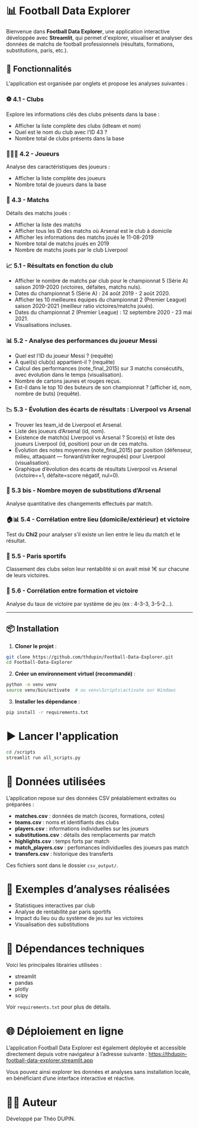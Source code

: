 # 📊 Football Data Explorer

Bienvenue dans **Football Data Explorer**, une application interactive développée avec **Streamlit**, qui permet d'explorer, visualiser et analyser des données de matchs de football professionnels (résultats, formations, substitutions, paris, etc.).

## 🚀 Fonctionnalités

L'application est organisée par onglets et propose les analyses suivantes :

### ⚽️ 4.1 - Clubs
Explore les informations clés des clubs présents dans la base :
- Afficher la liste complète des clubs (idteam et nom)
- Quel est le nom du club avec l’ID 43 ?
- Nombre total de clubs présents dans la base

### 🧍🧍‍♂️ 4.2 - Joueurs
Analyse des caractéristiques des joueurs :
- Afficher la liste complète des joueurs
- Nombre total de joueurs dans la base

### 📅 4.3 - Matchs
Détails des matchs joués :
- Afficher la liste des matchs
- Afficher tous les ID des matchs où Arsenal est le club à domicile
- Afficher les informations des matchs joués le 11-08-2019
- Nombre total de matchs joués en 2019
- Nombre de matchs joués par le club Liverpool

### 📈 5.1 - Résultats en fonction du club
- Afficher le nombre de matchs par club pour le championnat 5 (Série A) saison 2019-2020 (victoires, défaites, matchs nuls).
- Dates du championnat 5 (Série A) : 24 août 2019 - 2 août 2020.
- Afficher les 10 meilleures équipes du championnat 2 (Premier League) saison 2020-2021 (meilleur ratio victoires/matchs joués).
- Dates du championnat 2 (Premier League) : 12 septembre 2020 - 23 mai 2021.
- Visualisations incluses.

### 📊 5.2 - Analyse des performances du joueur Messi
- Quel est l’ID du joueur Messi ? (requête)
- À quel(s) club(s) appartient-il ? (requête)
- Calcul des performances (note_final_2015) sur 3 matchs consécutifs, avec évolution dans le temps (visualisation).
- Nombre de cartons jaunes et rouges reçus.
- Est-il dans le top 10 des buteurs de son championnat ? (afficher id, nom, nombre de buts) (requête).

### 📉 5.3 - Évolution des écarts de résultats : Liverpool vs Arsenal
- Trouver les team_id de Liverpool et Arsenal.
- Liste des joueurs d’Arsenal (id, nom).
- Existence de match(s) Liverpool vs Arsenal ? Score(s) et liste des joueurs Liverpool (id, position) pour un de ces matchs.
- Évolution des notes moyennes (note_final_2015) par position (défenseur, milieu, attaquant — forward/striker regroupés) pour Liverpool (visualisation).
- Graphique d’évolution des écarts de résultats Liverpool vs Arsenal (victoire=+1, défaite=score négatif, nul=0).

### 🔄 5.3 bis - Nombre moyen de substitutions d’Arsenal
Analyse quantitative des changements effectués par match.

### 🏠📊 5.4 - Corrélation entre lieu (domicile/extérieur) et victoire
Test du **Chi2** pour analyser s’il existe un lien entre le lieu du match et le résultat.

### 💸 5.5 - Paris sportifs
Classement des clubs selon leur rentabilité si on avait misé 1€ sur chacune de leurs victoires.

### 🧠 5.6 - Corrélation entre formation et victoire
Analyse du taux de victoire par système de jeu (ex : 4-3-3, 3-5-2...).

---

## 📦 Installation

1. **Cloner le projet** :

```bash
git clone https://github.com/thdupin/Football-Data-Explorer.git
cd Football-Data-Explorer
```

2. **Créer un environnement virtuel (recommandé)** :
```bash
python -m venv venv
source venv/bin/activate  # ou venv\Scripts\activate sur Windows
```

3. **Installer les dépendance** :
```bash
pip install -r requirements.txt
```

# ▶️ Lancer l'application
```bash
cd /scripts
streamlit run all_scripts.py
```

# 🧠 Données utilisées
L’application repose sur des données CSV préalablement extraites ou préparées :

- **matches.csv** : données de match (scores, formations, cotes)
- **teams.csv** : noms et identifiants des clubs
- **players.csv** : informations individuelles sur les joueurs
- **substitutions.csv** : détails des remplacements par match
- **highlights.csv** : temps forts par match
- **match_players.csv** : perfomances individuelles des joueurs pas match
- **transfers.csv** : historique des transferts

Ces fichiers sont dans le dossier ```csv_output/```.

# 🧪 Exemples d’analyses réalisées
- Statistiques interactives par club
- Analyse de rentabilité par paris sportifs
- Impact du lieu ou du système de jeu sur les victoires
- Visualisation des substitutions

# 📌 Dépendances techniques
Voici les principales librairies utilisées :

- streamlit
- pandas
- plotly
- scipy

Voir ```requirements.txt``` pour plus de détails.

# 🌐 Déploiement en ligne
L’application Football Data Explorer est également déployée et accessible directement depuis votre navigateur à l’adresse suivante :
https://thdupin-football-data-explorer.streamlit.app

Vous pouvez ainsi explorer les données et analyses sans installation locale, en bénéficiant d’une interface interactive et réactive.

# 👨‍💻 Auteur
Développé par Théo DUPIN.
